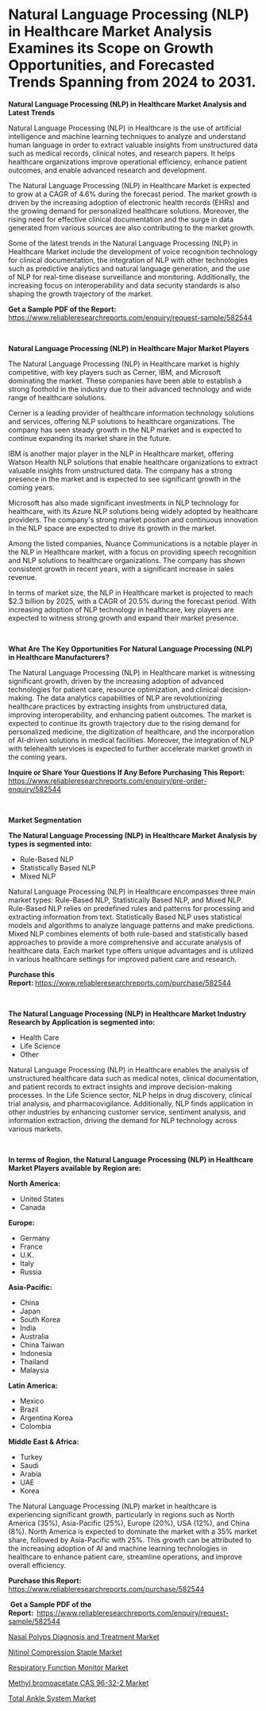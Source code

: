 <p><h1>Natural Language Processing (NLP) in Healthcare Market Analysis Examines its Scope on Growth Opportunities, and Forecasted Trends Spanning from 2024 to 2031.</h1></p><p><strong>Natural Language Processing (NLP) in Healthcare Market Analysis and Latest Trends</strong></p>
<p><p>Natural Language Processing (NLP) in Healthcare is the use of artificial intelligence and machine learning techniques to analyze and understand human language in order to extract valuable insights from unstructured data such as medical records, clinical notes, and research papers. It helps healthcare organizations improve operational efficiency, enhance patient outcomes, and enable advanced research and development.</p><p>The Natural Language Processing (NLP) in Healthcare Market is expected to grow at a CAGR of 4.6% during the forecast period. The market growth is driven by the increasing adoption of electronic health records (EHRs) and the growing demand for personalized healthcare solutions. Moreover, the rising need for effective clinical documentation and the surge in data generated from various sources are also contributing to the market growth.</p><p>Some of the latest trends in the Natural Language Processing (NLP) in Healthcare Market include the development of voice recognition technology for clinical documentation, the integration of NLP with other technologies such as predictive analytics and natural language generation, and the use of NLP for real-time disease surveillance and monitoring. Additionally, the increasing focus on interoperability and data security standards is also shaping the growth trajectory of the market.</p></p>
<p><strong>Get a Sample PDF of the Report:&nbsp;</strong> <a href="https://www.reliableresearchreports.com/enquiry/request-sample/582544">https://www.reliableresearchreports.com/enquiry/request-sample/582544</a></p>
<p>&nbsp;</p>
<p><strong>Natural Language Processing (NLP) in Healthcare Major Market Players</strong></p>
<p><p>The Natural Language Processing (NLP) in Healthcare market is highly competitive, with key players such as Cerner, IBM, and Microsoft dominating the market. These companies have been able to establish a strong foothold in the industry due to their advanced technology and wide range of healthcare solutions.</p><p>Cerner is a leading provider of healthcare information technology solutions and services, offering NLP solutions to healthcare organizations. The company has seen steady growth in the NLP market and is expected to continue expanding its market share in the future.</p><p>IBM is another major player in the NLP in Healthcare market, offering Watson Health NLP solutions that enable healthcare organizations to extract valuable insights from unstructured data. The company has a strong presence in the market and is expected to see significant growth in the coming years.</p><p>Microsoft has also made significant investments in NLP technology for healthcare, with its Azure NLP solutions being widely adopted by healthcare providers. The company's strong market position and continuous innovation in the NLP space are expected to drive its growth in the market.</p><p>Among the listed companies, Nuance Communications is a notable player in the NLP in Healthcare market, with a focus on providing speech recognition and NLP solutions to healthcare organizations. The company has shown consistent growth in recent years, with a significant increase in sales revenue.</p><p>In terms of market size, the NLP in Healthcare market is projected to reach $2.3 billion by 2025, with a CAGR of 20.5% during the forecast period. With increasing adoption of NLP technology in healthcare, key players are expected to witness strong growth and expand their market presence.</p></p>
<p>&nbsp;</p>
<p><strong>What Are The Key Opportunities For Natural Language Processing (NLP) in Healthcare Manufacturers?</strong></p>
<p><p>The Natural Language Processing (NLP) in Healthcare market is witnessing significant growth, driven by the increasing adoption of advanced technologies for patient care, resource optimization, and clinical decision-making. The data analytics capabilities of NLP are revolutionizing healthcare practices by extracting insights from unstructured data, improving interoperability, and enhancing patient outcomes. The market is expected to continue its growth trajectory due to the rising demand for personalized medicine, the digitization of healthcare, and the incorporation of AI-driven solutions in medical facilities. Moreover, the integration of NLP with telehealth services is expected to further accelerate market growth in the coming years.</p></p>
<p><strong>Inquire or Share Your Questions If Any Before Purchasing This Report:</strong> <a href="https://www.reliableresearchreports.com/enquiry/pre-order-enquiry/582544">https://www.reliableresearchreports.com/enquiry/pre-order-enquiry/582544</a></p>
<p>&nbsp;</p>
<p><strong>Market Segmentation</strong></p>
<p><strong>The Natural Language Processing (NLP) in Healthcare Market Analysis by types is segmented into:</strong></p>
<p><ul><li>Rule-Based NLP</li><li>Statistically Based NLP</li><li>Mixed NLP</li></ul></p>
<p><p>Natural Language Processing (NLP) in Healthcare encompasses three main market types: Rule-Based NLP, Statistically Based NLP, and Mixed NLP. Rule-Based NLP relies on predefined rules and patterns for processing and extracting information from text. Statistically Based NLP uses statistical models and algorithms to analyze language patterns and make predictions. Mixed NLP combines elements of both rule-based and statistically based approaches to provide a more comprehensive and accurate analysis of healthcare data. Each market type offers unique advantages and is utilized in various healthcare settings for improved patient care and research.</p></p>
<p><strong>Purchase this Report:&nbsp;</strong><a href="https://www.reliableresearchreports.com/purchase/582544">https://www.reliableresearchreports.com/purchase/582544</a></p>
<p>&nbsp;</p>
<p><strong>The Natural Language Processing (NLP) in Healthcare Market Industry Research by Application is segmented into:</strong></p>
<p><ul><li>Health Care</li><li>Life Science</li><li>Other</li></ul></p>
<p><p>Natural Language Processing (NLP) in Healthcare enables the analysis of unstructured healthcare data such as medical notes, clinical documentation, and patient records to extract insights and improve decision-making processes. In the Life Science sector, NLP helps in drug discovery, clinical trial analysis, and pharmacovigilance. Additionally, NLP finds application in other industries by enhancing customer service, sentiment analysis, and information extraction, driving the demand for NLP technology across various markets.</p></p>
<p>&nbsp;</p>
<p><strong>In terms of Region, the Natural Language Processing (NLP) in Healthcare Market Players available by Region are:</strong></p>
<p>
    <p> <strong> North America: </strong>
        <ul>
            <li>United States</li>
            <li>Canada</li>
        </ul>
        </p> 
    <p> <strong> Europe: </strong>
        <ul>
            <li>Germany</li>
            <li>France</li>
            <li>U.K.</li>
            <li>Italy</li>
            <li>Russia</li>
        </ul>
        </p> 
    <p> <strong> Asia-Pacific: </strong>
        <ul>
            <li>China</li>
            <li>Japan</li>
            <li>South Korea</li>
            <li>India</li>
            <li>Australia</li>
            <li>China Taiwan</li>
            <li>Indonesia</li>
            <li>Thailand</li>
            <li>Malaysia</li>
        </ul>
        </p> 
    <p> <strong> Latin America: </strong>
        <ul>
            <li>Mexico</li>
            <li>Brazil</li>
            <li>Argentina Korea</li>
            <li>Colombia</li>
        </ul>
        </p> 
    <p> <strong> Middle East & Africa: </strong>
        <ul>
            <li>Turkey</li>
            <li>Saudi</li>
            <li>Arabia</li>
            <li>UAE</li>
            <li>Korea</li>
        </ul>
    </p>
    </p>
<p><p>The Natural Language Processing (NLP) market in healthcare is experiencing significant growth, particularly in regions such as North America (35%), Asia-Pacific (25%), Europe (20%), USA (12%), and China (8%). North America is expected to dominate the market with a 35% market share, followed by Asia-Pacific with 25%. This growth can be attributed to the increasing adoption of AI and machine learning technologies in healthcare to enhance patient care, streamline operations, and improve overall efficiency.</p></p>
<p><strong>Purchase this Report: </strong><a href="https://www.reliableresearchreports.com/purchase/582544">https://www.reliableresearchreports.com/purchase/582544</a></p>
<p>&nbsp;<strong>Get a Sample PDF of the Report:&nbsp;&nbsp;</strong><a href="https://www.reliableresearchreports.com/enquiry/request-sample/582544">https://www.reliableresearchreports.com/enquiry/request-sample/582544</a></p>
<p><strong></strong></p>
<p><p><a href="https://github.com/nicoletavirag/Market-Research-Report-List-1/blob/main/nasal-polyps-diagnosis-and-treatment-market.md">Nasal Polyps Diagnosis and Treatment Market</a></p><p><a href="https://medium.com/@michellebutler19/nitinol-compression-staple-market-size-market-outlook-and-market-forecast-2024-to-2031-39fb51839489">Nitinol Compression Staple Market</a></p><p><a href="https://medium.com/@debramedina73/respiratory-function-monitor-market-analysis-its-cagr-market-segmentation-and-global-industry-dbbe195c85c2">Respiratory Function Monitor Market</a></p><p><a href="https://github.com/mauripalmi/Market-Research-Report-List-1/blob/main/methyl-bromoacetate-cas-96-32-2-market.md">Methyl bromoacetate CAS 96-32-2 Market</a></p><p><a href="https://medium.com/@michellebutler19/total-ankle-system-market-analysis-and-sze-forecasted-for-period-from-2024-to-2031-1efee355f587">Total Ankle System Market</a></p></p>